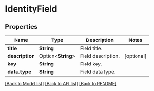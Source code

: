 # IdentityField

## Properties

Name | Type | Description | Notes
------------ | ------------- | ------------- | -------------
**title** | **String** | Field title. | 
**description** | Option<**String**> | Field description. | [optional]
**key** | **String** | Field key. | 
**data_type** | **String** | Field data type. | 

[[Back to Model list]](../README.md#documentation-for-models) [[Back to API list]](../README.md#documentation-for-api-endpoints) [[Back to README]](../README.md)


